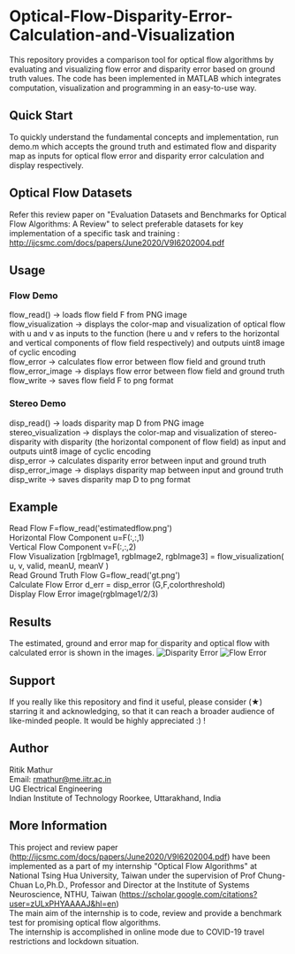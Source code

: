 # Optical-Flow-Disparity-Error-Calculation-and-Visualization
This repository provides a comparison tool for optical flow algorithms by evaluating and visualizing flow error and disparity error based on ground truth values.
The code has been implemented in MATLAB which integrates computation, visualization and programming in an easy-to-use way.
## Quick Start
To quickly understand the fundamental concepts and implementation, run demo.m which accepts the ground truth and estimated flow and disparity map as inputs for optical flow error and disparity error calculation and display respectively.
## Optical Flow Datasets
Refer this review paper on "Evaluation Datasets and Benchmarks for Optical Flow Algorithms: A Review" to select preferable datasets for key implementation of a specific task and training : http://ijcsmc.com/docs/papers/June2020/V9I6202004.pdf
## Usage
### Flow Demo
flow_read() → loads flow field F from PNG image <br>
flow_visualization → displays the color-map and visualization of
optical flow with u and v as inputs to the function (here u and v
refers to the horizontal and vertical components of flow field
respectively) and outputs uint8 image of cyclic encoding<br>
flow_error → calculates flow error between flow field and ground
truth<br>
flow_error_image → displays flow error between flow field and
ground truth<br>
flow_write → saves flow field F to png format<br>
### Stereo Demo
disp_read() → loads disparity map D from PNG image<br>
stereo_visualization → displays the color-map and visualization of
stereo-disparity with disparity (the horizontal component of flow
field) as input and outputs uint8 image of cyclic encoding<br>
disp_error → calculates disparity error between input and ground
truth<br>
disp_error_image → displays disparity map between input and
ground truth<br>
disp_write → saves disparity map D to png format<br>
## Example
Read Flow F=flow_read('estimatedflow.png') <br>
Horizontal Flow Component u=F(:,:,1)<br>
Vertical Flow Component v=F(:,:,2)<br>
Flow Visualization [rgbImage1, rgbImage2, rgbImage3] = flow_visualization( u, v, valid, meanU, meanV )<br>
Read Ground Truth Flow G=flow_read('gt.png')<br>
Calculate Flow Error d_err = disp_error (G,F,colorthreshold)<br>
Display Flow Error image(rgbImage1/2/3)<br>
## Results
The estimated, ground and error map for disparity and optical flow with calculated error is shown in the images.
![Disparity Error](https://github.com/RitikMathur04/Optical-Flow-Disparity-Error-Calculation-and-Visualization/blob/master/images/1.png)
![Flow Error](https://github.com/RitikMathur04/Optical-Flow-Disparity-Error-Calculation-and-Visualization/blob/master/images/2.png)
## Support 
If you really like this repository and find it useful, please consider (★) starring it and acknowledging, so that it can reach a broader audience of like-minded people. It would be highly appreciated :) !
## Author
Ritik Mathur<br>
Email: rmathur@me.iitr.ac.in <br>
UG Electrical Engineering<br>
Indian Institute of Technology Roorkee, Uttarakhand, India<br>
## More Information
This project and review paper (http://ijcsmc.com/docs/papers/June2020/V9I6202004.pdf) have been implemented as a part of my internship "Optical Flow Algorithms" at National Tsing Hua University, Taiwan under the supervision of Prof Chung-Chuan Lo,Ph.D., Professor and Director at the Institute of Systems Neuroscience, NTHU, Taiwan (https://scholar.google.com/citations?user=zULxPHYAAAAJ&hl=en)<br>
The main aim of the internship is to code, review and provide a benchmark test for promising optical flow algorithms.<br>
The internship is accomplished in online mode due to COVID-19 travel restrictions and lockdown situation.<br>
